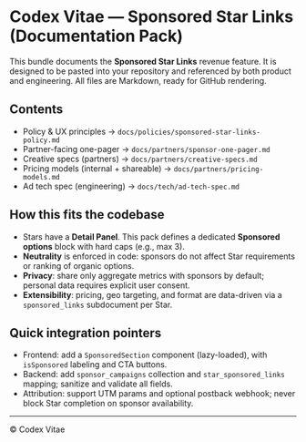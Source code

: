# Codex Vitae — Sponsored Star Links (Documentation Pack)

This bundle documents the **Sponsored Star Links** revenue feature. It is designed to be pasted into your repository and referenced by both product and engineering. All files are Markdown, ready for GitHub rendering.

## Contents
- Policy & UX principles → `docs/policies/sponsored-star-links-policy.md`
- Partner-facing one-pager → `docs/partners/sponsor-one-pager.md`
- Creative specs (partners) → `docs/partners/creative-specs.md`
- Pricing models (internal + shareable) → `docs/partners/pricing-models.md`
- Ad tech spec (engineering) → `docs/tech/ad-tech-spec.md`

## How this fits the codebase
- Stars have a **Detail Panel**. This pack defines a dedicated **Sponsored options** block with hard caps (e.g., max 3).
- **Neutrality** is enforced in code: sponsors do not affect Star requirements or ranking of organic options.
- **Privacy**: share only aggregate metrics with sponsors by default; personal data requires explicit user consent.
- **Extensibility**: pricing, geo targeting, and format are data-driven via a `sponsored_links` subdocument per Star.

## Quick integration pointers
- Frontend: add a `SponsoredSection` component (lazy-loaded), with `isSponsored` labeling and CTA buttons.
- Backend: add `sponsor_campaigns` collection and `star_sponsored_links` mapping; sanitize and validate all fields.
- Attribution: support UTM params and optional postback webhook; never block Star completion on sponsor availability.

---

© Codex Vitae
